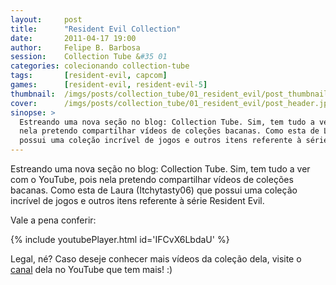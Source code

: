 ```yaml
---
layout:     post
title:      "Resident Evil Collection"
date:       2011-04-17 19:00
author:     Felipe B. Barbosa
session:    Collection Tube &#35 01
categories: colecionando collection-tube
tags:       [resident-evil, capcom]
games:      [resident-evil, resident-evil-5]
thumbnail:  /imgs/posts/collection_tube/01_resident_evil/post_thumbnail.jpg
cover:      /imgs/posts/collection_tube/01_resident_evil/post_header.jpg
sinopse: >
  Estreando uma nova seção no blog: Collection Tube. Sim, tem tudo a ver com o YouTube, pois
  nela pretendo compartilhar vídeos de coleções bacanas. Como esta de Laura (Itchytasty06) que
  possui uma coleção incrível de jogos e outros itens referente à série Resident Evil.
---
```

Estreando uma nova seção no blog: Collection Tube. Sim, tem tudo a ver com o YouTube, pois
nela pretendo compartilhar vídeos de coleções bacanas. Como esta de Laura (Itchytasty06) que
possui uma coleção incrível de jogos e outros itens referente à série Resident Evil.

Vale a pena conferir:

{% include youtubePlayer.html id='IFCvX6LbdaU' %}

Legal, né? Caso deseje conhecer mais vídeos da coleção dela, visite o [canal](http://goo.gl/7cEFK)
dela no YouTube que tem mais! :)
